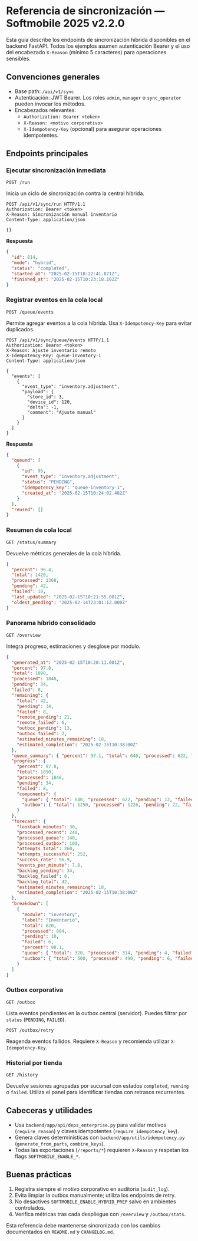 # Referencia de sincronización — Softmobile 2025 v2.2.0

Esta guía describe los endpoints de sincronización híbrida disponibles en el backend FastAPI. Todos los ejemplos asumen autenticación Bearer y el uso del encabezado `X-Reason` (mínimo 5 caracteres) para operaciones sensibles.

## Convenciones generales

- Base path: `/api/v1/sync`
- Autenticación: JWT Bearer. Los roles `admin`, `manager` o `sync_operator` pueden invocar los métodos.
- Encabezados relevantes:
  - `Authorization: Bearer <token>`
  - `X-Reason: <motivo corporativo>`
  - `X-Idempotency-Key` (opcional) para asegurar operaciones idempotentes.

## Endpoints principales

### Ejecutar sincronización inmediata

`POST /run`

Inicia un ciclo de sincronización contra la central híbrida.

```http
POST /api/v1/sync/run HTTP/1.1
Authorization: Bearer <token>
X-Reason: Sincronización manual inventario
Content-Type: application/json

{}
```

**Respuesta**

```json
{
  "id": 814,
  "mode": "hybrid",
  "status": "completed",
  "started_at": "2025-02-15T10:22:41.871Z",
  "finished_at": "2025-02-15T10:23:18.102Z"
}
```

### Registrar eventos en la cola local

`POST /queue/events`

Permite agregar eventos a la cola híbrida. Usa `X-Idempotency-Key` para evitar duplicados.

```http
POST /api/v1/sync/queue/events HTTP/1.1
Authorization: Bearer <token>
X-Reason: Ajuste inventario remoto
X-Idempotency-Key: queue-inventory-1
Content-Type: application/json

{
  "events": [
    {
      "event_type": "inventory.adjustment",
      "payload": {
        "store_id": 3,
        "device_id": 120,
        "delta": -1,
        "comment": "Ajuste manual"
      }
    }
  ]
}
```

**Respuesta**

```json
{
  "queued": [
    {
      "id": 95,
      "event_type": "inventory.adjustment",
      "status": "PENDING",
      "idempotency_key": "queue-inventory-1",
      "created_at": "2025-02-15T10:24:02.482Z"
    }
  ],
  "reused": []
}
```

### Resumen de cola local

`GET /status/summary`

Devuelve métricas generales de la cola híbrida.

```json
{
  "percent": 96.4,
  "total": 1420,
  "processed": 1368,
  "pending": 42,
  "failed": 10,
  "last_updated": "2025-02-15T10:21:55.001Z",
  "oldest_pending": "2025-02-14T23:01:12.000Z"
}
```

### Panorama híbrido consolidado

`GET /overview`

Integra progreso, estimaciones y desglose por módulo.

```json
{
  "generated_at": "2025-02-15T10:20:11.001Z",
  "percent": 97.8,
  "total": 1890,
  "processed": 1848,
  "pending": 34,
  "failed": 8,
  "remaining": {
    "total": 42,
    "pending": 34,
    "failed": 8,
    "remote_pending": 21,
    "remote_failed": 6,
    "outbox_pending": 13,
    "outbox_failed": 2,
    "estimated_minutes_remaining": 18,
    "estimated_completion": "2025-02-15T10:38:00Z"
  },
  "queue_summary": { "percent": 97.1, "total": 640, "processed": 622, "pending": 12, "failed": 6 },
  "progress": {
    "percent": 97.8,
    "total": 1890,
    "processed": 1848,
    "pending": 34,
    "failed": 8,
    "components": {
      "queue": { "total": 640, "processed": 622, "pending": 12, "failed": 6 },
      "outbox": { "total": 1250, "processed": 1226, "pending": 22, "failed": 2 }
    }
  },
  "forecast": {
    "lookback_minutes": 30,
    "processed_recent": 240,
    "processed_queue": 140,
    "processed_outbox": 100,
    "attempts_total": 260,
    "attempts_successful": 252,
    "success_rate": 96.9,
    "events_per_minute": 7.8,
    "backlog_pending": 34,
    "backlog_failed": 8,
    "backlog_total": 42,
    "estimated_minutes_remaining": 18,
    "estimated_completion": "2025-02-15T10:38:00Z"
  },
  "breakdown": [
    {
      "module": "inventory",
      "label": "Inventario",
      "total": 820,
      "processed": 804,
      "pending": 10,
      "failed": 6,
      "percent": 98.1,
      "queue": { "total": 320, "processed": 314, "pending": 4, "failed": 2 },
      "outbox": { "total": 500, "processed": 490, "pending": 6, "failed": 4 }
    }
  ]
}
```

### Outbox corporativa

`GET /outbox`

Lista eventos pendientes en la outbox central (servidor). Puedes filtrar por `status` (`PENDING`, `FAILED`).

`POST /outbox/retry`

Reagenda eventos fallidos. Requiere `X-Reason` y recomienda utilizar `X-Idempotency-Key`.

### Historial por tienda

`GET /history`

Devuelve sesiones agrupadas por sucursal con estados `completed`, `running` o `failed`. Utiliza el panel para identificar tiendas con retrasos recurrentes.

## Cabeceras y utilidades

- Usa `backend/app/api/deps_enterprise.py` para validar motivos (`require_reason`) y claves idempotentes (`require_idempotency_key`).
- Genera claves determinísticas con `backend/app/utils/idempotency.py` (`generate_from_parts`, `combine_keys`).
- Todas las exportaciones (`/reports/*`) requieren `X-Reason` y respetan los flags `SOFTMOBILE_ENABLE_*`.

## Buenas prácticas

1. Registra siempre el motivo corporativo en auditoría (`audit_log`).
2. Evita limpiar la outbox manualmente; utiliza los endpoints de retry.
3. No desactives `SOFTMOBILE_ENABLE_HYBRID_PREP` salvo en ambientes controlados.
4. Verifica métricas tras cada despliegue con `/overview` y `/outbox/stats`.

Esta referencia debe mantenerse sincronizada con los cambios documentados en `README.md` y `CHANGELOG.md`.
